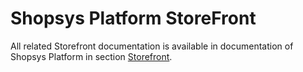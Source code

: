 # Shopsys Platform StoreFront

All related Storefront documentation is available in documentation of Shopsys Platform in section [Storefront](https://docs.shopsys.com/storefront).
